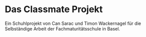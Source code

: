 # Das Classmate Projekt

Ein Schuhlprojekt von Can Sarac und Timon Wackernagel für die Selbständige Arbeit der Fachmaturitätsschule in Basel.



